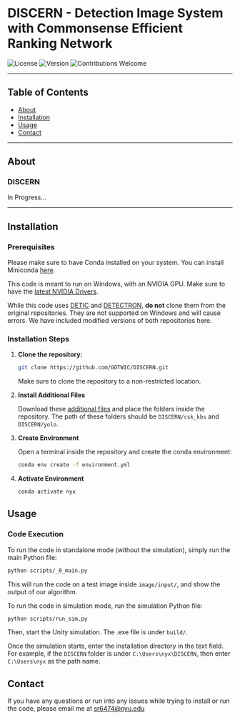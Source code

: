 # DISCERN - Detection Image System with Commonsense Efficient Ranking Network

![License](https://img.shields.io/badge/license-MIT-blue.svg)
![Version](https://img.shields.io/badge/version-1.0.0-brightgreen.svg)
![Contributions Welcome](https://img.shields.io/badge/contributions-welcome-orange.svg)

---

## Table of Contents

- [About](#about)
- [Installation](#installation)
- [Usage](#usage)
- [Contact](#contact)

---

## About

### DISCERN

In Progress...

---

## Installation

### Prerequisites

Please make sure to have Conda installed on your system. You can install Miniconda [here](https://docs.anaconda.com/miniconda/).

This code is meant to run on Windows, with an NVIDIA GPU. Make sure to have the [latest NVIDIA Drivers](https://www.nvidia.com/download/index.aspx). 

While this code uses [DETIC](https://github.com/facebookresearch/Detic) and [DETECTRON](https://github.com/facebookresearch/detectron2), **do not** clone them from the original repositories. They are not supported on Windows and will cause errors. We have included modified versions of both repositories here.

### Installation Steps

1. **Clone the repository:**

   ```bash
   git clone https://github.com/GOTWIC/DISCERN.git
   ```

   Make sure to clone the repository to a non-restricted location. 

3. **Install Additional Files**

   Download these [additional files](https://drive.google.com/drive/folders/13yLKYwc9azDdcdX-PfnNfCrQI8Z3Eopl?usp=sharing) and place the folders inside the repository. The path of these folders should be ```DISCERN/csk_kbs``` and ```DISCERN/yolo```.

4. **Create Environment**

   Open a terminal inside the repository and create the conda environment:

   ```bash
   conda env create -f environment.yml
   ```

5. **Activate Environment**

   ```bash
   conda activate nyx
   ```

## Usage

### Code Execution

To run the code in standalone mode (without the simulation), simply run the main Python file:

   ```bash
   python scripts/_0_main.py
   ```
This will run the code on a test image inside ```image/input/```, and show the output of our algorithm.

To run the code in simulation mode, run the simulation Python file:

   ```bash
   python scripts/run_sim.py
   ```

Then, start the Unity simulation. The .exe file is under ```build/```.

Once the simulation starts, enter the installation directory in the text field. For example, if the ```DISCERN``` folder is under ```C:\Users\nyx\DISCERN```, then enter ```C:\Users\nyx``` as the path name.

## Contact

If you have any questions or run into any issues while trying to install or run the code, please email me at sr6474@nyu.edu
